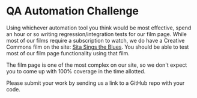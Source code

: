 # QA Automation Challenge

Using whichever automation tool you think would be most effective, spend an hour or so writing regression/integration tests for our film page. While most of our films require a subscription to watch, we do have a Creative Commons film on the site: [Sita Sings the Blues](https://www.fandor.com/films/sita_sings_the_blues). You should be able to test most of our film page functionality using that film.

The film page is one of the most complex on our site, so we don't expect you to come up with 100% coverage in the time allotted.

Please submit your work by sending us a link to a GitHub repo with your code.

